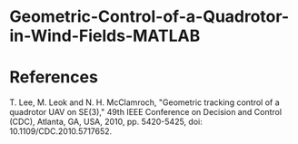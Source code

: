# Geometric-Control-of-a-Quadrotor-in-Wind-Fields-MATLAB

# References
T. Lee, M. Leok and N. H. McClamroch, "Geometric tracking control of a quadrotor UAV on SE(3)," 49th IEEE Conference on Decision and Control (CDC), Atlanta, GA, USA, 2010, pp. 5420-5425, doi: 10.1109/CDC.2010.5717652.
